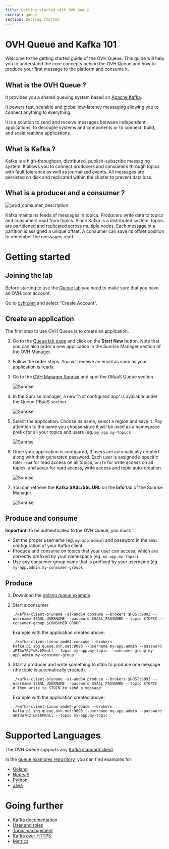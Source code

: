 ```yaml
---
title: Getting started with OVH Queue
excerpt: queue
section: Getting started
---
```

# OVH Queue and Kafka 101

Welcome to the getting started guide of the OVH Queue. This guide will help you to understand the core concepts behind the OVH Queue and how to produce your first message to the platform and consume it.

## What is the OVH Queue ?

It provides you a shared queuing system based on [Apache Kafka](http://kafka.apache.org/).

It powers fast, scalable and global low-latency messaging allowing you to connect anything to everything.

It is a solution to send and receive messages between independent applications, to decouple systems and components or to connect, build, and scale realtime applications.

## What is Kafka ?

Kafka is a high-throughput, distributed, publish-subscribe messaging system.
It allows you to connect producers and consumers through topics with fault tolerance as well as journalized events.
All messages are persisted on disk and replicated within the cluster to prevent data loss.

## What is a producer and a consumer ?

![prod_consumer_description](images/queue_description.png)

Kafka maintains feeds of messages in topics. Producers write data to topics and consumers read from topics. Since Kafka is a distributed system, topics are partitioned and replicated across multiple nodes.
Each message in a partition is assigned a unique offset. A consumer can save its offset position to remember the messages read.

# Getting started

## Joining the lab

Before starting to use the [Queue lab](https://www.runabove.com/dbaas-queue.xml) you need to make sure that you have an OVH.com account.

Go to [ovh.com](https://www.ovh.com/manager/web/login/) and select "Create Account".

## Create an application

The first step to use OVH Queue is to create an application.

1. Go to the [Queue lab page](https://www.runabove.com/dbaas-queue.xml) and click on the **Start Now** button. Note that you can also order a new application in the Sunrise Manager section of the OVH Manager.

2. Follow the order steps. You will receive an email as soon as your application is ready.

3. Go to the [OVH Manager Sunrise](https://www.ovh.com/manager/sunrise/index.html) and spot the DBaaS Queue section.

    ![Sunrise](images/queue_sunrise.png)

4. In the Sunrise manager, a new 'Not configured app' is available under the Queue DBaaS section.

    ![Sunrise](images/queue_not_configured_app_menu.png)

5. Select the application. Choose its name, select a region and save it. Pay attention to the name you choose since it will be used as a namespace prefix for all your topics and users (eg. `my-app.my-topic`).

    ![Sunrise](images/queue_not_configured_app.png)

6. Once your application is configured, 3 users are automatically created along with their generated password. Each user is assigned a specific role: `read` for read access on all topics, `write` for write access on all topics, and `admin` for read access, write access and topic auto-creation.

    ![Sunrise](images/default_users_credentials.png)

7. You can retrieve the **Kafka SASL/SSL URL** on the **Info** tab of the Sunrise Manager.

    ![Sunrise](images/queue_info.png)

## Produce and consume

**Important**: to be authenticated to the OVH Queue, you must:

- Set the proper username (eg. `my-app.admin`) and password in the `SASL` configuration of your Kafka client.
- Produce and consume on topics that your user can access, which are correctly prefixed by your namespace (eg. `my-app.my-topic`).
- Use any consumer group name that is prefixed by your username (eg `my-app.admin.my-consumer-group`).

## Produce

1. Download the [golang queue example](https://github.com/runabove/queue-examples/releases).

2. Start a consumer

    ```
    ./kafka-client-$(uname -s)-amd64 consume --brokers $HOST:9093 --username $SASL_USERNAME --password $SASL_PASSWORD --topic $TOPIC --consumer-group $CONSUMER_GROUP
    ```

    Example with the application created above:

    ```
    ./kafka-client-Linux-amd64 consume --brokers kafka.p1.sbg.queue.ovh.net:9093 --username my-app.admin --password aRT3u7R2TuRzhMmnLl --topic my-app.my-topic --consumer-group my-app.admin.my-consumer-group
    ```


3. Start a producer and write something to stdin to produce one message (the topic is automatically created).

    ```
    ./kafka-client-$(uname -s)-amd64 produce --brokers $HOST:9093 --username $SASL_USERNAME --password $SASL_PASSWORD --topic $TOPIC
    # Then write to STDIN to send a message
    ```

    Example with the application created above:

    ```
    ./kafka-client-Linux-amd64 produce --brokers kafka.p1.sbg.queue.ovh.net:9093 --username my-app.admin --password aRT3u7R2TuRzhMmnLl --topic my-app.my-topic
    ```

# Supported Languages

The OVH Queue supports any [Kafka standard client](https://cwiki.apache.org/confluence/display/KAFKA/Clients).

In the [queue examples repository](https://github.com/runabove/queue-examples), you can find examples for:

  - [Golang](https://github.com/runabove/queue-examples/tree/master/go)
  - [NodeJS](https://github.com/runabove/queue-examples/tree/master/nodejs)
  - [Python](https://github.com/runabove/queue-examples/tree/master/python)
  - [Java](https://github.com/runabove/queue-examples/tree/master/java)

# Going further

- [Kafka documentation](http://kafka.apache.org/documentation.html#introduction)
- [User and roles](https://community.runabove.com/kb/en/queue/kafka-sasl-ssl.html)
- [Topic management](https://community.runabove.com/kb/en/queue/kafka-topics-management.html)
- [Kafka over HTTPS](https://community.runabove.com/kb/en/queue/dbaas-queue-https.html)
- [Metrics](https://community.runabove.com/kb/en/queue/kafka-metrics-grafana.html)
